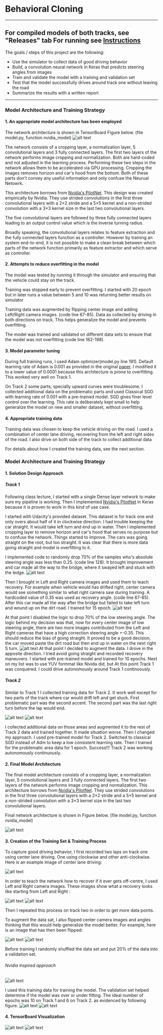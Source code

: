 # **Behavioral Cloning** 
---

For compiled models of both tracks, see "Releases" tab
For running see [Instructions](https://github.com/udacity/CarND-Behavioral-Cloning-P3/blob/master/README.md)
---
The goals / steps of this project are the following:
* Use the simulator to collect data of good driving behavior
* Build, a convolution neural network in Keras that predicts steering angles from images
* Train and validate the model with a training and validation set
* Test that the model successfully drives around track one without leaving the road
* Summarize the results with a written report


[//]: # (Image References)

[image1]: ./writeup_images/graph.png "Model Visualization"
[image2]: ./writeup_images/center.jpg "Center driving"
[image3]: ./writeup_images/left.jpg "Left"
[image4]: ./writeup_images/right.jpg "Right"
[image5]: ./examples/placeholder_small.png "Recovery Image"
[image6]: ./writeup_images/center_flipped.jpg "Center Flipped"
[image7]: ./writeup_images/leftright.png "LR"
[image8]: ./writeup_images/track2.png "LR"
[image9]: ./writeup_images/tb1.png "TensorBoard 1"
[image10]: ./writeup_images/tb2.png "TensorBoard 2"
[image11]: ./writeup_images/p1.png " "
[image12]: ./writeup_images/p2.png " "
[image13]: ./writeup_images/p3.png " "
[image14]: ./writeup_images/p4.png " "
[image15]: ./writeup_images/p55.png " "
[image16]: ./writeup_images/p6.png " "
[image17]: ./writeup_images/training.png " "
[image18]: ./writeup_images/p1.png " "
[image19]: ./writeup_images/p1.png " "
[image20]: ./writeup_images/p1.png " "

---
### Model Architecture and Training Strategy

#### 1. An appropriate model architecture has been employed

The network architecture is shown in TensorBoard Figure below. (file model.py, function nvidia_model)
![alt text][image1]

The network consists of a cropping layer, a normalization layer, 5 convolutional layers and 3 fully connected layers. The first two layers of the network performs image cropping and normalization. Both are hard-coded and not adjusted in the learning process. Performing these two steps in the network allows them to be accelerated via GPU processing. Cropping the images removes horizon and car's hood from the bottom. Both of these parts don't convey any useful information and only confuse the Neurual Netowrk.

This architecture borrows from [Nvidia's PilotNet](https://arxiv.org/pdf/1604.07316v1.pdf). This design was created empirically by Nvidia. They use strided convolutions in the first three convolutional layers with a 2×2 stride and a 5×5 kernel and a non-strided convolution with a 3×3 kernel size in the last two convolutional layers.

The five convolutional layers are followed by three fully connected layers leading to an output control value which is the inverse turning radius.

Broadly speaking, the convolutional layers relates to feature extraction and the fully connected layers function as a controller. However by training an system end-to-end, it is not possible to make a clean break between which parts of the network function primarily as feature extractor and which serve as controller.

#### 2. Attempts to reduce overfitting in the model
The model was tested by running it through the simulator and ensuring that the vehicle could stay on the track.

Training was stopped early to prevent overfitting. I started with 20 epoch but in later runs a value between 5 and 10 was returning better results on simulator

Training data was augmented by flipping center image and adding Left/Right camera images. (code line 67-85). Data as collected by driving in both directions on track. This helps generalize the model and prevents overfitting.

The model was trained and validated on different data sets to ensure that the model was not overfitting (code line 162-198). 
#### 3. Model parameter tuning

During full training runs, I used Adam optimizer(model.py line 191). Default learning rate of Adam is 0.001  as provided in the original [paper](https://arxiv.org/pdf/1412.6980v8.pdf). I modified it to a lower value of 0.0001 because this architecture is prone to overfitting. This worked very well on Track 1.

On Track 2 some parts, specially upward curves were troublesome. I collected additional data on the problematic parts and used Classical SGD with learning rate of 0.001 with a pre-trained model. SGD gives finer level control over the learning. This rate is deliberately kept small to help generalize the model on new and smaller dataset, without overfitting.

#### 4. Appropriate training data

Training data was chosen to keep the vehicle driving on the road. I used a combination of center lane driving, recovering from the left and right sides of the road. I also drive on both side of the track to collect additional data 

For details about how I created the training data, see the next section. 

### Model Architecture and Training Strategy

#### 1. Solution Design Approach
##### Track 1
Following class lecture, I started with a single Dense layer network to make sure my pipeline is working. Then I implemented [Nvidia's PilotNet](https://arxiv.org/pdf/1604.07316v1.pdf) in Keras because it is proven to work in this kind of use case.

I started with Udacity's provided dataset. This dataset is for track one and only overs about half of it in clockwise direction. I had trouble keeping the car straight. It would take left turn and end up in water. Then I implemented cropping layer to remove horizon and car's hood that serves no purpose but to confuse the network. Things started to improve. The cars was going straight on the root, but too straight. It was clear that there is more data going straight and model is overfitting to it.

I implemented code to randomly drop 70% of the samples who's absolute steering angle was less than 0.25. (code line 128). It brought improvement and car made all the way to the bridge, where it swayed left and stuck with the ledge.
![alt text][image11]

Then I brought in Left and Right camera images and used them to teach recovery. For example when vehicle would has drifted right, center camera would see something similar to what right camera saw during training. A hardcoded value of 0.35 was used as recovery angle. (code line 67-85). After this car made all the way after the bridge but failed to take left turn and wound up on the dirt road. I trained for 15 epoch.
![alt text][image12]

At that point I disabled the logic to drop 70% of the low steering angle. The logic behind my decision was that, now for every center image of low steering angle, there are two more images contributed from the Left and Right cameras that have a high correction steering angle +-0.35. This should reduce the bias of going straight. It proved to be a good decision, the car moved paste the dirt road but then end up in water on the next right S turn.
![alt text][image13]
At that point I decided to augment the data. I drove in the apposite direction. I tried avoid going straight and recorded recovery maneuvers. I started with pre-trained model and trained for 10 epochs. Next on my list was to use YUV formmat like Nivida did, but At this point Track 1 was conquered. I could drive autonomously around Track 1 continuously.     

##### Track 2
Similar to Track 1 I collected training data for Track 2. It work well except for two parts of the track where car would drift left and get stuck. First problematic part was the second accent. The second part was the last right turn before the lap would end.

![alt text][image15]
![alt text][image16]

I collected additional data on those areas and augmented it to the rest of Track 2 data and trained together. It made situation worse. Then I changed my approach. I used pre-trained model for Track 2. Switched to classical SGD instead of Adm to keep a low consistent learning rate. Then I trained for the problematic area data for 1 epoch. Success!!! Track 2 was working autonomously continuously. 

#### 2. Final Model Architecture

The final model architecture consists of a cropping layer, a normalization layer, 5 convolutional layers and 3 fully connected layers. The first two layers of the network performs image cropping and normalization. This architecture borrows from [Nvidia's PilotNet](https://arxiv.org/pdf/1604.07316v1.pdf). They use strided convolutions in the first three convolutional layers with a 2×2 stride and a 5×5 kernel and a non-strided convolution with a 3×3 kernel size in the last two convolutional layers.

Final network architecture is shown in Figure below. (file model.py, function nvidia_model)
 
![alt text][image1]

#### 3. Creation of the Training Set & Training Process

To capture good driving behavior, I first recorded two laps on track one using center lane driving. One using clockwise and other anti-clockwise. Here is an example image of center lane driving:

![alt text][image2]

In order to teach the network how to recover if it ever gets off-centre, I used Left and Right camera images. These images show what a recovery looks like starting from Left and Right :

![alt text][image3]
![alt text][image4]


Then I repeated this process on track two in order to get more data points.

To augment the data sat, I also flipped center camera images and angles thinking that this would help generalize the model better. For example, here is an image that has then been flipped:

![alt text][image2]
![alt text][image6]

Before training I randomly shuffled the data set and put 20% of the data into a validation set. 
###### Nvidia inspired approach

![alt text][image17]

I used this training data for training the model. The validation set helped determine if the model was over or under fitting. The ideal number of epochs was 10 on Track 1 and 6 on Track 2. as evidenced by following figure.
![alt text][image7]
![alt text][image8]

#### 4. TensorBoard Visualization
![alt text][image9]
![alt text][image10]
